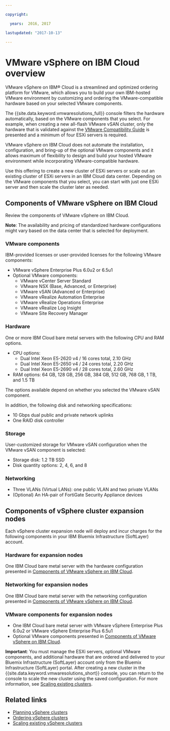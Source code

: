 ```yaml
---

copyright:

  years:  2016, 2017

lastupdated: "2017-10-13"

---
```


# VMware vSphere on IBM Cloud overview

VMware vSphere on IBM® Cloud is a streamlined and optimized ordering platform for VMware, which allows you to build your own IBM-hosted VMware environment by customizing and ordering the VMware-compatible hardware based on your selected VMware components.

The {{site.data.keyword.vmwaresolutions_full}} console filters the hardware automatically, based on the VMware components that you select. For example, when creating a new all-flash VMware vSAN cluster, only the hardware that is validated against the [VMware Compatibility Guide](https://www.vmware.com/resources/compatibility/search.php) is presented and a minimum of four ESXi servers is required.

VMware vSphere on IBM Cloud does not automate the installation, configuration, and bring-up of the optional VMware components and it allows maximum of flexibility to design and build your hosted VMware environment while incorporating VMware-compatible hardware.

Use this offering to create a new cluster of ESXi servers or scale out an existing cluster of ESXi servers in an IBM Cloud data center. Depending on the VMware components that you select, you can start with just one ESXi server and then scale the cluster later as needed.

## Components of VMware vSphere on IBM Cloud

Review the components of VMware vSphere on IBM Cloud.

**Note**: The availability and pricing of standardized hardware configurations might vary based on the data center that is selected for deployment.

### VMware components

IBM-provided licenses or user-provided licenses for the following VMware components:
* VMware vSphere Enterprise Plus 6.0u2 or 6.5u1
* Optional VMware components:
   * VMware vCenter Server Standard
   * VMware NSX (Base, Advanced, or Enterprise)
   * VMware vSAN (Advanced or Enterprise)
   * VMware vRealize Automation Enterprise
   * VMware vRealize Operations Enterprise
   * VMware vRealize Log Insight
   * VMware Site Recovery Manager

### Hardware

One or more IBM Cloud bare metal servers with the following CPU and RAM options.
* CPU options:
   * Dual Intel Xeon E5-2620 v4 / 16 cores total, 2.10 GHz
   * Dual Intel Xeon E5-2650 v4 / 24 cores total, 2.20 GHz
   * Dual Intel Xeon E5-2690 v4 / 28 cores total, 2.60 GHz
* RAM options: 64 GB, 128 GB, 256 GB, 384 GB, 512 GB, 768 GB, 1 TB, and 1.5 TB

The options available depend on whether you selected the VMware vSAN component.

In addition, the following disk and networking specifications:
* 10 Gbps dual public and private network uplinks
* One RAID disk controller

### Storage

User-customized storage for VMware vSAN configuration when the VMware vSAN component is selected:
* Storage disk: 1.2 TB SSD
* Disk quantity options: 2, 4, 6, and 8

### Networking

* Three VLANs (Virtual LANs): one public VLAN and two private VLANs
* (Optional) An HA-pair of FortiGate Security Appliance devices

## Components of vSphere cluster expansion nodes 

Each vSphere cluster expansion node will deploy and incur charges for the following components in your IBM Bluemix Infrastructure (SoftLayer) account.

### Hardware for expansion nodes

One IBM Cloud bare metal server with the hardware configuration presented in [Components of VMware vSphere on IBM Cloud](../vsphere/vs_vsphereclusteroverview.html#components-of-vmware-vsphere-on-ibm-cloud).

### Networking for expansion nodes

One IBM Cloud bare metal server with the networking configuration presented in [Components of VMware vSphere on IBM Cloud](../vsphere/vs_vsphereclusteroverview.html#components-of-vmware-vsphere-on-ibm-cloud).

### VMware components for expansion nodes

* One IBM Cloud bare metal server with VMware vSphere Enterprise Plus 6.0u2 or VMware vSphere Enterprise Plus 6.5u1  
* Optional VMware components presented in [Components of VMware vSphere on IBM Cloud](../vsphere/vs_vsphereclusteroverview.html#components-of-vmware-vsphere-on-ibm-cloud).

**Important**: You must manage the ESXi servers, optional VMware components, and additional hardware that are ordered and delivered to your Bluemix Infrastructure (SoftLayer) account only from the Bluemix Infrastructure (SoftLayer) portal. After creating a new cluster in the {{site.data.keyword.vmwaresolutions_short}} console, you can return to the console to scale the new cluster using the saved configuration. For more information, see [Scaling existing clusters](vs_scalingexistingclusters.html).

## Related links

* [Planning vSphere clusters](vs_planning.html)
* [Ordering vSphere clusters](vs_orderinginstances.html)
* [Scaling existing vSphere clusters](vs_scalingexistingclusters.html)
